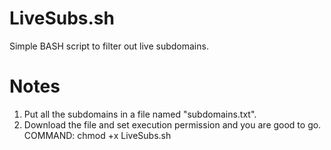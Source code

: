 # LiveSubs.sh
Simple BASH script to filter out live subdomains.

# Notes
1. Put all the subdomains in a file named "subdomains.txt".
2. Download the file and set execution permission and you are good to go. COMMAND: chmod +x LiveSubs.sh
